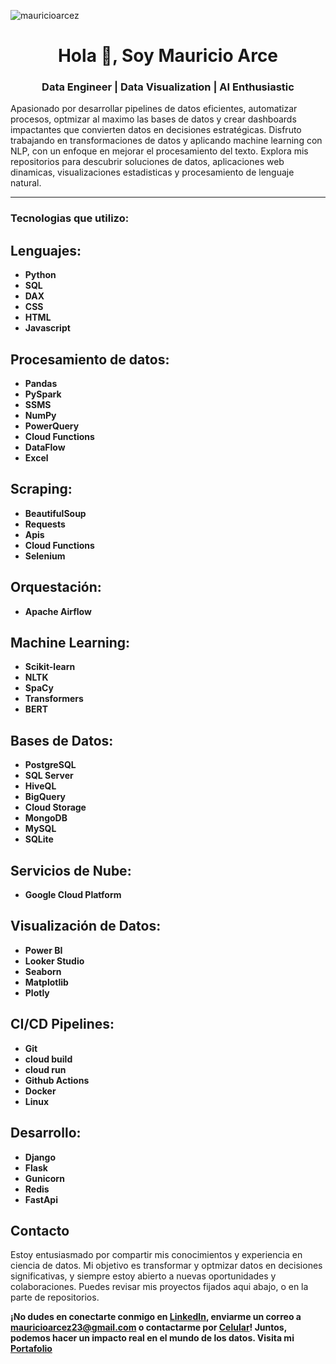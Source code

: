 <p align="left"> <img src="https://komarev.com/ghpvc/?username=mauricioarcez&label=Profile%20views&color=0e75b6&style=flat" alt="mauricioarcez" /> </p>
<h1 align="center">Hola 👋, Soy Mauricio Arce</h1>

<h3 align="center">Data Engineer | Data Visualization | AI Enthusiastic</h3>
Apasionado por desarrollar pipelines de datos eficientes, automatizar procesos, optmizar al maximo las bases de datos y crear dashboards impactantes que convierten datos en decisiones estratégicas. Disfruto trabajando en transformaciones de datos y aplicando machine learning con NLP, con un enfoque en mejorar el procesamiento del texto. Explora mis repositorios para descubrir soluciones de datos, aplicaciones web dinamicas, visualizaciones estadisticas y procesamiento de lenguaje natural.
 
---

<h3 align="left">Tecnologias que utilizo:</h3>

## Lenguajes:
- **Python**
- **SQL**
- **DAX**
- **CSS**
- **HTML**
- **Javascript**

## Procesamiento de datos:
- **Pandas**
- **PySpark**
- **SSMS**
- **NumPy**
- **PowerQuery**
- **Cloud Functions**
- **DataFlow**
- **Excel**

## Scraping:
- **BeautifulSoup**
- **Requests**
- **Apis**
- **Cloud Functions**
- **Selenium**

## Orquestación:
- **Apache Airflow**

## Machine Learning:
- **Scikit-learn**
- **NLTK** 
- **SpaCy**
- **Transformers**
- **BERT**

## Bases de Datos:
- **PostgreSQL**
- **SQL Server**
- **HiveQL**
- **BigQuery**
- **Cloud Storage**
- **MongoDB**
- **MySQL**
- **SQLite**

## Servicios de Nube:
- **Google Cloud Platform**

## Visualización de Datos:
- **Power BI**
- **Looker Studio**
- **Seaborn**
- **Matplotlib**
- **Plotly**

## CI/CD Pipelines:
- **Git**
- **cloud build**
- **cloud run**
- **Github Actions**
- **Docker**
- **Linux**

## Desarrollo:
- **Django**
- **Flask**
- **Gunicorn**
- **Redis**
- **FastApi**

## Contacto

Estoy entusiasmado por compartir mis conocimientos y experiencia en ciencia de datos. Mi objetivo es transformar y optmizar datos en decisiones significativas, y siempre estoy abierto a nuevas oportunidades y colaboraciones. Puedes revisar mis proyectos fijados aqui abajo, o en la parte de repositorios.

**¡No dudes en conectarte conmigo en [LinkedIn](https://www.linkedin.com/in/mauricioarcez/), enviarme un correo a [mauricioarcez23@gmail.com](mailto:mauricioarcez23@gmail.com) o contactarme por [Celular](+543624822158)! Juntos, podemos hacer un impacto real en el mundo de los datos.
Visita mi [Portafolio](https://mauricioarcez.github.io/Portafolio-web/)**



